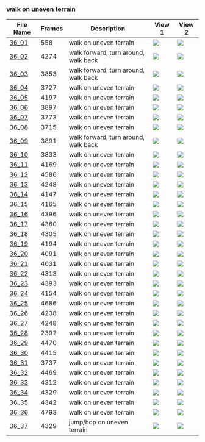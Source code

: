 ### walk on uneven terrain
|File Name|Frames|Description|View 1|View 2|
|-|-|-|-|-|
|[36_01](https://github.com/Shriinivas/cmubvh/raw/main/Sequence-035-039/36/Data/36_01.zip)|558|walk on uneven terrain|<img src="https://github.com/Shriinivas/cmubvhgifs/blob/main/Sequence-035-039/36/36_01_0.gif"/>|<img src="https://github.com/Shriinivas/cmubvhgifs/blob/main/Sequence-035-039/36/36_01_1.gif"/>|
|[36_02](https://github.com/Shriinivas/cmubvh/raw/main/Sequence-035-039/36/Data/36_02.zip)|4274|walk forward, turn around, walk back|<img src="https://github.com/Shriinivas/cmubvhgifs/blob/main/Sequence-035-039/36/36_02_0.gif"/>|<img src="https://github.com/Shriinivas/cmubvhgifs/blob/main/Sequence-035-039/36/36_02_1.gif"/>|
|[36_03](https://github.com/Shriinivas/cmubvh/raw/main/Sequence-035-039/36/Data/36_03.zip)|3853|walk forward, turn around, walk back|<img src="https://github.com/Shriinivas/cmubvhgifs/blob/main/Sequence-035-039/36/36_03_0.gif"/>|<img src="https://github.com/Shriinivas/cmubvhgifs/blob/main/Sequence-035-039/36/36_03_1.gif"/>|
|[36_04](https://github.com/Shriinivas/cmubvh/raw/main/Sequence-035-039/36/Data/36_04.zip)|3727|walk on uneven terrain|<img src="https://github.com/Shriinivas/cmubvhgifs/blob/main/Sequence-035-039/36/36_04_0.gif"/>|<img src="https://github.com/Shriinivas/cmubvhgifs/blob/main/Sequence-035-039/36/36_04_1.gif"/>|
|[36_05](https://github.com/Shriinivas/cmubvh/raw/main/Sequence-035-039/36/Data/36_05.zip)|4197|walk on uneven terrain|<img src="https://github.com/Shriinivas/cmubvhgifs/blob/main/Sequence-035-039/36/36_05_0.gif"/>|<img src="https://github.com/Shriinivas/cmubvhgifs/blob/main/Sequence-035-039/36/36_05_1.gif"/>|
|[36_06](https://github.com/Shriinivas/cmubvh/raw/main/Sequence-035-039/36/Data/36_06.zip)|3897|walk on uneven terrain|<img src="https://github.com/Shriinivas/cmubvhgifs/blob/main/Sequence-035-039/36/36_06_0.gif"/>|<img src="https://github.com/Shriinivas/cmubvhgifs/blob/main/Sequence-035-039/36/36_06_1.gif"/>|
|[36_07](https://github.com/Shriinivas/cmubvh/raw/main/Sequence-035-039/36/Data/36_07.zip)|3773|walk on uneven terrain|<img src="https://github.com/Shriinivas/cmubvhgifs/blob/main/Sequence-035-039/36/36_07_0.gif"/>|<img src="https://github.com/Shriinivas/cmubvhgifs/blob/main/Sequence-035-039/36/36_07_1.gif"/>|
|[36_08](https://github.com/Shriinivas/cmubvh/raw/main/Sequence-035-039/36/Data/36_08.zip)|3715|walk on uneven terrain|<img src="https://github.com/Shriinivas/cmubvhgifs/blob/main/Sequence-035-039/36/36_08_0.gif"/>|<img src="https://github.com/Shriinivas/cmubvhgifs/blob/main/Sequence-035-039/36/36_08_1.gif"/>|
|[36_09](https://github.com/Shriinivas/cmubvh/raw/main/Sequence-035-039/36/Data/36_09.zip)|3891|walk forward, turn around, walk back|<img src="https://github.com/Shriinivas/cmubvhgifs/blob/main/Sequence-035-039/36/36_09_0.gif"/>|<img src="https://github.com/Shriinivas/cmubvhgifs/blob/main/Sequence-035-039/36/36_09_1.gif"/>|
|[36_10](https://github.com/Shriinivas/cmubvh/raw/main/Sequence-035-039/36/Data/36_10.zip)|3833|walk on uneven terrain|<img src="https://github.com/Shriinivas/cmubvhgifs/blob/main/Sequence-035-039/36/36_10_0.gif"/>|<img src="https://github.com/Shriinivas/cmubvhgifs/blob/main/Sequence-035-039/36/36_10_1.gif"/>|
|[36_11](https://github.com/Shriinivas/cmubvh/raw/main/Sequence-035-039/36/Data/36_11.zip)|4169|walk on uneven terrain|<img src="https://github.com/Shriinivas/cmubvhgifs/blob/main/Sequence-035-039/36/36_11_0.gif"/>|<img src="https://github.com/Shriinivas/cmubvhgifs/blob/main/Sequence-035-039/36/36_11_1.gif"/>|
|[36_12](https://github.com/Shriinivas/cmubvh/raw/main/Sequence-035-039/36/Data/36_12.zip)|4586|walk on uneven terrain|<img src="https://github.com/Shriinivas/cmubvhgifs/blob/main/Sequence-035-039/36/36_12_0.gif"/>|<img src="https://github.com/Shriinivas/cmubvhgifs/blob/main/Sequence-035-039/36/36_12_1.gif"/>|
|[36_13](https://github.com/Shriinivas/cmubvh/raw/main/Sequence-035-039/36/Data/36_13.zip)|4248|walk on uneven terrain|<img src="https://github.com/Shriinivas/cmubvhgifs/blob/main/Sequence-035-039/36/36_13_0.gif"/>|<img src="https://github.com/Shriinivas/cmubvhgifs/blob/main/Sequence-035-039/36/36_13_1.gif"/>|
|[36_14](https://github.com/Shriinivas/cmubvh/raw/main/Sequence-035-039/36/Data/36_14.zip)|4147|walk on uneven terrain|<img src="https://github.com/Shriinivas/cmubvhgifs/blob/main/Sequence-035-039/36/36_14_0.gif"/>|<img src="https://github.com/Shriinivas/cmubvhgifs/blob/main/Sequence-035-039/36/36_14_1.gif"/>|
|[36_15](https://github.com/Shriinivas/cmubvh/raw/main/Sequence-035-039/36/Data/36_15.zip)|4165|walk on uneven terrain|<img src="https://github.com/Shriinivas/cmubvhgifs/blob/main/Sequence-035-039/36/36_15_0.gif"/>|<img src="https://github.com/Shriinivas/cmubvhgifs/blob/main/Sequence-035-039/36/36_15_1.gif"/>|
|[36_16](https://github.com/Shriinivas/cmubvh/raw/main/Sequence-035-039/36/Data/36_16.zip)|4396|walk on uneven terrain|<img src="https://github.com/Shriinivas/cmubvhgifs/blob/main/Sequence-035-039/36/36_16_0.gif"/>|<img src="https://github.com/Shriinivas/cmubvhgifs/blob/main/Sequence-035-039/36/36_16_1.gif"/>|
|[36_17](https://github.com/Shriinivas/cmubvh/raw/main/Sequence-035-039/36/Data/36_17.zip)|4360|walk on uneven terrain|<img src="https://github.com/Shriinivas/cmubvhgifs/blob/main/Sequence-035-039/36/36_17_0.gif"/>|<img src="https://github.com/Shriinivas/cmubvhgifs/blob/main/Sequence-035-039/36/36_17_1.gif"/>|
|[36_18](https://github.com/Shriinivas/cmubvh/raw/main/Sequence-035-039/36/Data/36_18.zip)|4305|walk on uneven terrain|<img src="https://github.com/Shriinivas/cmubvhgifs/blob/main/Sequence-035-039/36/36_18_0.gif"/>|<img src="https://github.com/Shriinivas/cmubvhgifs/blob/main/Sequence-035-039/36/36_18_1.gif"/>|
|[36_19](https://github.com/Shriinivas/cmubvh/raw/main/Sequence-035-039/36/Data/36_19.zip)|4194|walk on uneven terrain|<img src="https://github.com/Shriinivas/cmubvhgifs/blob/main/Sequence-035-039/36/36_19_0.gif"/>|<img src="https://github.com/Shriinivas/cmubvhgifs/blob/main/Sequence-035-039/36/36_19_1.gif"/>|
|[36_20](https://github.com/Shriinivas/cmubvh/raw/main/Sequence-035-039/36/Data/36_20.zip)|4091|walk on uneven terrain|<img src="https://github.com/Shriinivas/cmubvhgifs/blob/main/Sequence-035-039/36/36_20_0.gif"/>|<img src="https://github.com/Shriinivas/cmubvhgifs/blob/main/Sequence-035-039/36/36_20_1.gif"/>|
|[36_21](https://github.com/Shriinivas/cmubvh/raw/main/Sequence-035-039/36/Data/36_21.zip)|4031|walk on uneven terrain|<img src="https://github.com/Shriinivas/cmubvhgifs/blob/main/Sequence-035-039/36/36_21_0.gif"/>|<img src="https://github.com/Shriinivas/cmubvhgifs/blob/main/Sequence-035-039/36/36_21_1.gif"/>|
|[36_22](https://github.com/Shriinivas/cmubvh/raw/main/Sequence-035-039/36/Data/36_22.zip)|4313|walk on uneven terrain|<img src="https://github.com/Shriinivas/cmubvhgifs/blob/main/Sequence-035-039/36/36_22_0.gif"/>|<img src="https://github.com/Shriinivas/cmubvhgifs/blob/main/Sequence-035-039/36/36_22_1.gif"/>|
|[36_23](https://github.com/Shriinivas/cmubvh/raw/main/Sequence-035-039/36/Data/36_23.zip)|4393|walk on uneven terrain|<img src="https://github.com/Shriinivas/cmubvhgifs/blob/main/Sequence-035-039/36/36_23_0.gif"/>|<img src="https://github.com/Shriinivas/cmubvhgifs/blob/main/Sequence-035-039/36/36_23_1.gif"/>|
|[36_24](https://github.com/Shriinivas/cmubvh/raw/main/Sequence-035-039/36/Data/36_24.zip)|4154|walk on uneven terrain|<img src="https://github.com/Shriinivas/cmubvhgifs/blob/main/Sequence-035-039/36/36_24_0.gif"/>|<img src="https://github.com/Shriinivas/cmubvhgifs/blob/main/Sequence-035-039/36/36_24_1.gif"/>|
|[36_25](https://github.com/Shriinivas/cmubvh/raw/main/Sequence-035-039/36/Data/36_25.zip)|4686|walk on uneven terrain|<img src="https://github.com/Shriinivas/cmubvhgifs/blob/main/Sequence-035-039/36/36_25_0.gif"/>|<img src="https://github.com/Shriinivas/cmubvhgifs/blob/main/Sequence-035-039/36/36_25_1.gif"/>|
|[36_26](https://github.com/Shriinivas/cmubvh/raw/main/Sequence-035-039/36/Data/36_26.zip)|4238|walk on uneven terrain|<img src="https://github.com/Shriinivas/cmubvhgifs/blob/main/Sequence-035-039/36/36_26_0.gif"/>|<img src="https://github.com/Shriinivas/cmubvhgifs/blob/main/Sequence-035-039/36/36_26_1.gif"/>|
|[36_27](https://github.com/Shriinivas/cmubvh/raw/main/Sequence-035-039/36/Data/36_27.zip)|4248|walk on uneven terrain|<img src="https://github.com/Shriinivas/cmubvhgifs/blob/main/Sequence-035-039/36/36_27_0.gif"/>|<img src="https://github.com/Shriinivas/cmubvhgifs/blob/main/Sequence-035-039/36/36_27_1.gif"/>|
|[36_28](https://github.com/Shriinivas/cmubvh/raw/main/Sequence-035-039/36/Data/36_28.zip)|2392|walk on uneven terrain|<img src="https://github.com/Shriinivas/cmubvhgifs/blob/main/Sequence-035-039/36/36_28_0.gif"/>|<img src="https://github.com/Shriinivas/cmubvhgifs/blob/main/Sequence-035-039/36/36_28_1.gif"/>|
|[36_29](https://github.com/Shriinivas/cmubvh/raw/main/Sequence-035-039/36/Data/36_29.zip)|4470|walk on uneven terrain|<img src="https://github.com/Shriinivas/cmubvhgifs/blob/main/Sequence-035-039/36/36_29_0.gif"/>|<img src="https://github.com/Shriinivas/cmubvhgifs/blob/main/Sequence-035-039/36/36_29_1.gif"/>|
|[36_30](https://github.com/Shriinivas/cmubvh/raw/main/Sequence-035-039/36/Data/36_30.zip)|4415|walk on uneven terrain|<img src="https://github.com/Shriinivas/cmubvhgifs/blob/main/Sequence-035-039/36/36_30_0.gif"/>|<img src="https://github.com/Shriinivas/cmubvhgifs/blob/main/Sequence-035-039/36/36_30_1.gif"/>|
|[36_31](https://github.com/Shriinivas/cmubvh/raw/main/Sequence-035-039/36/Data/36_31.zip)|3737|walk on uneven terrain|<img src="https://github.com/Shriinivas/cmubvhgifs/blob/main/Sequence-035-039/36/36_31_0.gif"/>|<img src="https://github.com/Shriinivas/cmubvhgifs/blob/main/Sequence-035-039/36/36_31_1.gif"/>|
|[36_32](https://github.com/Shriinivas/cmubvh/raw/main/Sequence-035-039/36/Data/36_32.zip)|4469|walk on uneven terrain|<img src="https://github.com/Shriinivas/cmubvhgifs/blob/main/Sequence-035-039/36/36_32_0.gif"/>|<img src="https://github.com/Shriinivas/cmubvhgifs/blob/main/Sequence-035-039/36/36_32_1.gif"/>|
|[36_33](https://github.com/Shriinivas/cmubvh/raw/main/Sequence-035-039/36/Data/36_33.zip)|4312|walk on uneven terrain|<img src="https://github.com/Shriinivas/cmubvhgifs/blob/main/Sequence-035-039/36/36_33_0.gif"/>|<img src="https://github.com/Shriinivas/cmubvhgifs/blob/main/Sequence-035-039/36/36_33_1.gif"/>|
|[36_34](https://github.com/Shriinivas/cmubvh/raw/main/Sequence-035-039/36/Data/36_34.zip)|4329|walk on uneven terrain|<img src="https://github.com/Shriinivas/cmubvhgifs/blob/main/Sequence-035-039/36/36_34_0.gif"/>|<img src="https://github.com/Shriinivas/cmubvhgifs/blob/main/Sequence-035-039/36/36_34_1.gif"/>|
|[36_35](https://github.com/Shriinivas/cmubvh/raw/main/Sequence-035-039/36/Data/36_35.zip)|4342|walk on uneven terrain|<img src="https://github.com/Shriinivas/cmubvhgifs/blob/main/Sequence-035-039/36/36_35_0.gif"/>|<img src="https://github.com/Shriinivas/cmubvhgifs/blob/main/Sequence-035-039/36/36_35_1.gif"/>|
|[36_36](https://github.com/Shriinivas/cmubvh/raw/main/Sequence-035-039/36/Data/36_36.zip)|4793|walk on uneven terrain|<img src="https://github.com/Shriinivas/cmubvhgifs/blob/main/Sequence-035-039/36/36_36_0.gif"/>|<img src="https://github.com/Shriinivas/cmubvhgifs/blob/main/Sequence-035-039/36/36_36_1.gif"/>|
|[36_37](https://github.com/Shriinivas/cmubvh/raw/main/Sequence-035-039/36/Data/36_37.zip)|4329|jump/hop on uneven terrain|<img src="https://github.com/Shriinivas/cmubvhgifs/blob/main/Sequence-035-039/36/36_37_0.gif"/>|<img src="https://github.com/Shriinivas/cmubvhgifs/blob/main/Sequence-035-039/36/36_37_1.gif"/>|
